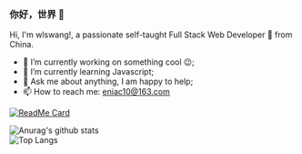

<!--
### Hi there 👋
**wlswang/wlswang** is a ✨ _special_ ✨ repository because its `README.md` (this file) appears on your GitHub profile.

Here are some ideas to get you started:

- 🔭 I’m currently working on ...
- 🌱 I’m currently learning ...
- 👯 I’m looking to collaborate on ...
- 🤔 I’m looking for help with ...
- 💬 Ask me about ...
- 📫 How to reach me: ...
- 😄 Pronouns: ...
- ⚡ Fun fact: ...
-->
<!-- <img align="right" src="https://github-readme-stats.vercel.app/api?username=wlswang&show_icons=true&icon_color=CE1D2D&text_color=718096&bg_color=ffffff&hide_title=true" /> -->

### 你好，世界 👋
Hi, I'm wlswang!, a passionate self-taught Full Stack Web Developer 🚀 from China.
- 🔭 I’m currently working on something cool 😉;
- 🌱 I’m currently learning Javascript;
- 💬 Ask me about anything, I am happy to help;
- 📫 How to reach me: eniac10@163.com

[![ReadMe Card](https://github-readme-stats.vercel.app/api/pin/?username=wlswang&repo=wlsmusic&show_owner=true&title_color=F8854D&icon_color=F8854D)](https://github.com/wlswang/wlsmusic)

![Anurag's github stats](https://github-readme-stats.vercel.app/api?username=wlswang&show_icons=true)
<br>
![Top Langs](https://github-readme-stats.vercel.app/api/top-langs/?username=wlswang)
